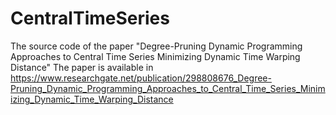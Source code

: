 # CentralTimeSeries

The source code of the paper "Degree-Pruning Dynamic Programming Approaches
to Central Time Series Minimizing Dynamic Time
Warping Distance"
The paper is available in https://www.researchgate.net/publication/298808676_Degree-Pruning_Dynamic_Programming_Approaches_to_Central_Time_Series_Minimizing_Dynamic_Time_Warping_Distance

